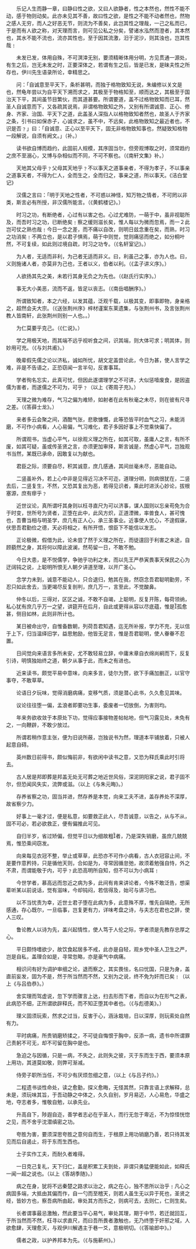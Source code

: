 <!-- { "loadSidebar": true } -->
　　乐记人生而静一章，曰静曰性之欲，又曰人欲静者，性之本然也，然性不能不动，感于物则动矣。此亦未见其不善，故曰性之欲，是性之不能不动者然也，然物之感人无穷，而人之好恶无节，则流为不善矣，此岂其性之理哉，一己之私而已，于是而有人欲之称，对天理而言，则可见公私之分矣，譬诸水泓然而澄者，其本然也，其水不能不流也，流亦其性也，至于因其流激，汨于泥沙，则其浊也，岂其性哉﹗

　　未发已发，体用自殊，不可溟涬无别，要须精晰体用分明，方见贯通一源处，有生之后，岂无未发之时，正要深体之，若谓有生之后，皆是已发，是昧夫性之所存也，伊川先生语录所论，幸精思之。

　　问：「自诚意至平天下，条析甚明，而独于格物致知无说，朱编修以关文是也，然龟年尝以为自平天下溯而求之，其极至于物格知至，顺而达之，其极至于国治天下平，其间虽节目繁伙，而其道甚要。所谓要道，盖不过格物致知而已耳，然圣人自诚意而下，又各疏其说焉，非谓格物致知之外，又别有所谓诚意、正心、修身、齐家、治国、平天下之道，此盖圣人深指人以格物致知者然也，故圣人于齐家之条，引书曰如保赤子，心诚求之，虽不中，不远矣，此格物致知之最近者也，不识是否﹖」曰：「自诚意、正心以至平天下，固无非格物致知事也，然疑致知格物一段解说，自须有阙文。」（补。）

　　读书欲自博而趋约，此固前人规模，其序固当尔，但旁观博取之时，须常趋约之庶不至溺心，又博与杂相似而不同，不可不察也。（《南轩文集》补。）

　　天地其父母乎﹖父母其天地乎﹖不以事天之道事亲者，不得为孝子，不以事亲之道事天者，不得为仁人，全而生之，全而归之，事亲之道，所以事天。《洁白堂记》

　　汉儒之言曰：「明于天地之性者，不可惑以神怪，知万物之情者，不可罔以非类，斯言必有所授，非汉儒所能言。（《黄鹤楼记》。）

　　时习之功，有断绝者，心过有以害之也。心过尤难防，一萌于中，虽非视聪所及，而吾时习之功，已断绝矣﹗察之缓则滋长矣，惟人每以为微而忽焉，而一２此岂可仗之熟也哉﹗今日一念之差，而不痛以自改，则明日兹念重在矣，而熟，时习之功消矣﹗不两立也，是以君子惧焉，萌于中则觉，觉则痛惩而绝之，如分桐叶然，不可复续，如此则过境自疏，时习之功专。（《名轩室记》。）

　　为人者，无适而非利，为己者无适而非义。曰，利虽己之事，亦为人也。曰，义则施诸人者，亦莫非为己也，王者以义，伯者以利。（《孟子讲义序》。）

　　人欲扬其先之美，未若行其身无负之为先也。（《赵氏行实序》。）

　　事无大小美恶，流而不返，皆足以丧志。（《南岳唱酬序》。）

　　所谓致知者，本之六经，以发其蕴，泛观千载，以极其变，即事即物，身亲格之，超然会夫大宗。（《送张荆州序》梓材谨案东莱遗集，与张荆州书，及言张荆州教人皆南轩，此张荆州则别一人也。。）

　　为仁莫要乎克己。（《仁说》。）

　　学之用极天地，而其端不远乎视听食之间，识其端，则大体可求；明其体，则妙用可充。（《与刘共甫》。）

　　晚辈假先儒之论以济私，诚如所忧，胡文定盖尝论此，今日为甚，使人言学之难，非是不告语之，正恐窃闻一言半句，反害事耳。

　　学者徇名忘实，此真可忧，但因此遂谓理学之不可讲，大似惩噎废食，是因盗儒为害者，而遂儒之不可为，可乎﹖（以上《寄周子充》。）

　　天理之微为难存，气习之偏为难矫，如射者在此有秋毫之未尽，则在彼有尺寻之差。（《答薛士龙》。）

　　来者多云会聚之间，酒酣气张，悲歌慷慨，此等恐皆平时血气之习，未能消磨，不可作小病看，人心易偏，气习难化，君子多因好事上不觉乘快偏了。

　　所谓观书，当虚心平气，以徐观义理之所在，如其可取，虽庸人之言，有所不废，如其可疑，虽或传圣贤之言，亦须更加审择，斯言诚是，然虚心平气，岂独观书当然，某既已承命，因敢复以为献也。

　　君臣之际，须要自尽，积其诚意，庶几感通，其间丝毫未尽，恶能自动。

　　二竖虽补外，若上心中非是见得近习决不可迩，道理分明，则病很犹在，二竖去后，二竖复生，不然，又恐其复出为恶，若得见识者，乘此时进沃心妙论，拔根塞源，庶有瘳乎﹖

　　近世议论，真所谓吁其身则以枉寻直尺为可以济事，谋人国则以忘亲苟免为合于时变，世所号为贤者，正堕在此中，此风方炽，正道湮微，率兽食人，甚可愧也，吾曹当相与明圣学，庶几有正人心，承三圣事业。近事使人忧心，不遑假寐，伏思吾君勤俭之德，天必将相之，有所开悟，恨臣下不能信以发志。

　　正论极微，假借为此，论未尝了然于义理之所在，而徒邅回于利害之末途，自顾藐然之身，其将何以障此波澜，然苟留一日，不敢不勉。

　　今日大患，是不悦儒学，争驰乎功利之末，而以先王严恭寅畏事天保民之心为迂阔钝之说，上聪明所恨无人朝夕讲道至理，以开广圣心。

　　念学力未到，诚意不能动人，只合退归，勉其在我，然窃念吾君聪明勤劳，不忍只如此舍去，当更竭尽反复剖判，庶几万一，言至此，不觉酸鼻。

　　仲冬以后，三得对，区区之诚，不敢不自竭，上聪明，反复开陈，每荷领纳，私心犹有庶几乎万一之望，讲筵开在后月，自此或更得从容以尽底蕴，惟是孤愈甚，侧目如林，此则非所计也。

　　某日被命出守，自惟备数朝，列荷吾君知遇，迄无所补报，学力不充，无以信于上下，归当温绎旧学，益思勉励，他皆无足言，惟是吾君聪明，使人眷眷不忍置。

　　日间觉向来语言多所未安，尤不敢轻易立辞，中庸末章自衣绵尚絅而下，反复引诗，明慎独始终之道，朝夕从事于此，而未之有进也。

　　近来读书，颇觉平易中意味，向来多言，徒尔为赘，欲下手痛加删正，以官守事夺，不敢草草。

　　论语日夕玩味，觉得消磨病痛，变移气质，须是潜心此书，久久愈见其味。

　　议论往往堕一偏，孟浪者即要功生事，委废者一切放倒，为害则均。

　　年来务欲收敛于本原处下功，觉得应事接物差帖帖地，但气习露见处，未免有之，一向鞭辟，不敢少放过。

　　所谓若稍作意主张，便为旧说所蔽，岂独说书为然，理道本平铺放着，只被人起意自碍。

　　英州数日前得书，颇似悔前非，有欲闲中读书之意，又恐为释氏乘此时引将去。

　　古人居是邦即葬是邦盖无处无可葬之地近世风俗，深泥阴阳家之说，君子固不尔，但恐闻风失实，流弊或滋。（以上《与朱元晦》。）

　　存养省察之功，固当并进，然存养是本觉，向来工夫不进，盖存养处不深厚，故省察少力。

　　好事上一毫才过，便是私意，如要救正此人，尽吾诚意，以告之，从与不从，固不可必，若必欲救正，便有偏推此可见。

　　自归半岁，省过矫偏，但觉平日以为细故粗者，乃是深失销磨，虽庶几兢兢焉，惟恐乘间窃发。

　　向来每见衣冠不整，举止或草草，此恐亦不可作小病看，古人衣冠容止间，不是要作意矜持，只是循他天则，合如是为，寻常因循怠弛，故须着勉强自恃，外之不肃，而谓能敬于内，可乎﹖此恐高明所自知，但不可以为小病耳﹗

　　今世学者，慕高远而忽近之病为多，此间有肯来讲论者，今殊不敢泛告，想渠辈听某以前说话，觉有滋味，今却钝闷，若信得及，始可与讲习也。

　　以不当忧责为幸，近世士君子堕在此病为多，此意殊不厚，惟先自隔绝，无所感通，存心既尔，一旦临事，岂复更有力，详味考盘之诗，与夫志在君也之辞，使人三叹。

　　鲁论教人以诗为先，盖兴起情性，使人笃于人伦之际，学者须是先教存忠厚之心。

　　平日颇恃嗜欲少，故饮食起居多不戒，此亦是自轻，观乡党中圣人卫生之严，岂是自私，盖理合如是，寻常忽略，亦是豪气中病痛。

　　相识问有好为调护审细之论，退而察之，其实畏怯，名曰忧国，只是为身，盖直前妄发，固为不是，然于所当然而不然，又别为之说，终不免为奸而已矣﹗（以上《与吕伯恭》。）

　　舍实理而驾虚说，忽下学而骤言上达，扫去形而下者，而自以为在形气之表，此病恐不细，正所谓欲辟释氏，而不知正堕其中者也。（《与彪德美》。）

　　理义固须玩索，然求之过当，反害于心，涵泳栽培，日以深厚，则玩索处自然有力。

　　平时病痛，所贵销磨矫揉之，不可徒自悔恨于胸中，反添一病，遗书中所谓罪己责躬不可无，却不可留在胸中是也。

　　急迫之与因循，只是一病，不失之，此则失之彼，灭于东而生于西，要须本原上用功，其道莫如敬，则弊可渐减。

　　侍旁子职所当任，不可少有厌烦忽细之意，（以上《与吕子约》。）

　　二程遗书谈性命处，读之愈勤，探义愈晦，无怪其然，只靠言语上求解释，总未是，须玩味其旨，于吾动静之中体之，久久自别，岁月易迈，人心易危，华盛之地，夺志者多，惟敬自勉，以承先业。

　　升高自下，陟遐自迩，善学者志必在乎圣人，而行无忽于卑近，不为惊怪恍惚之见，而不舍乎沈潜缜密之功。

　　夸胜为害，要须深思夸胜之意何自而生，于根原上用功销磨乃善，若只待其发见而后自遏止，将于东而生西也。

　　士子实作工夫，而耐久者难得。

　　一日克己复礼，天下归仁，盖是积累工夫到处，非谓只勇猛便能如此，如释氏一闻一超之说也。（以上《答胡季随》。）

　　病之在身，犹将不远秦楚之路求以治之，病之在心，独不思所以治乎﹗凡心之病固多端，大抵由其偏而作，自一勺而至稽天，则若人虽生无以异于死也，圣贤之经，皆妙方也，察吾病所由起，审处其方而乐之，则病可去，去则仁，仁则生矣。

　　长者谓事最忌激触，然此要当平心易气，审处其理，期于中节，若迁就回互，于所当然而不然，枉寻以求直尺，而曰吾所畏者激触也，无乃终堕于奸邪之域，人欲愈肆，天理愈灭，与观伊川解遇主于巷一爻，意极明切。（《答喻郎中》。）

　　儒者之政，以护养邦本为先。（《与施蔪州》。）

